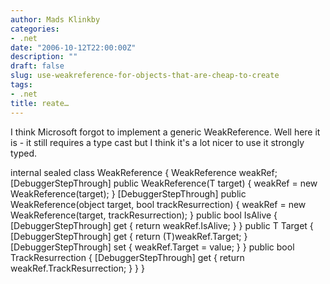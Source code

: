 ```yaml
---
author: Mads Klinkby
categories:
- .net
date: "2006-10-12T22:00:00Z"
description: ""
draft: false
slug: use-weakreference-for-objects-that-are-cheap-to-create
tags:
- .net
title: reate…
---
```



I think Microsoft forgot to implement a generic WeakReference. Well here it is - it still requires a type cast but I think it's a lot nicer to use it strongly typed.   

 <span class="kwrd">internal</span> <span class="kwrd">sealed</span> <span class="kwrd">class</span> WeakReference<T>  {      WeakReference weakRef;       [DebuggerStepThrough]      <span class="kwrd">public</span> WeakReference(T target)      {          weakRef = <span class="kwrd">new</span> WeakReference(target);      }      [DebuggerStepThrough]      <span class="kwrd">public</span> WeakReference(<span class="kwrd">object</span> target, <span class="kwrd">bool</span> trackResurrection)      {          weakRef = <span class="kwrd">new</span> WeakReference(target, trackResurrection);      }      <span class="kwrd">public</span> <span class="kwrd">bool</span> IsAlive      {          [DebuggerStepThrough]          get { <span class="kwrd">return</span> weakRef.IsAlive; }      }      <span class="kwrd">public</span> T Target      {          [DebuggerStepThrough]          get { <span class="kwrd">return</span> (T)weakRef.Target; }          [DebuggerStepThrough]          set { weakRef.Target = <span class="kwrd">value</span>; }      }      <span class="kwrd">public</span> <span class="kwrd">bool</span> TrackResurrection      {          [DebuggerStepThrough]          get { <span class="kwrd">return</span> weakRef.TrackResurrection; }      }  }

